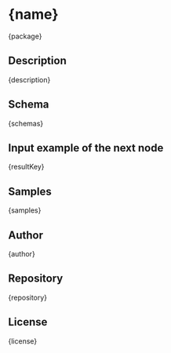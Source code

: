 # {name}

{package}

## Description

{description}

## Schema

{schemas}

## Input example of the next node

{resultKey}

## Samples

{samples}

## Author

{author}

## Repository

{repository}

## License

{license}

